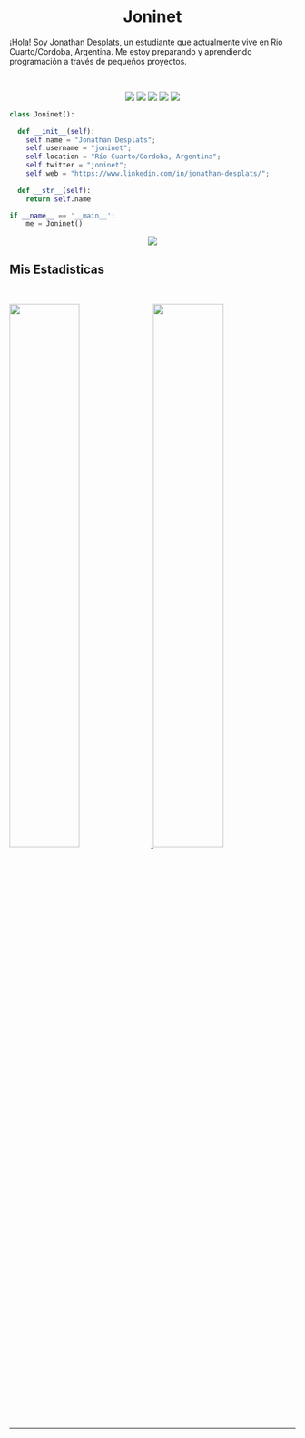 <h1 align="center">
  <b>Joninet</b>
</h1>

¡Hola! Soy Jonathan Desplats, un estudiante que actualmente vive en Rio Cuarto/Cordoba, Argentina. Me estoy preparando y aprendiendo programación a través de pequeños proyectos.

<br>
<p>
<div align="center">
  <img src="https://img.shields.io/badge/-HTML-e32d40?style=for-the-badge&logo=html5&logoColor=e32d40&labelColor=282828">
  <img src="https://img.shields.io/badge/-CSS-59b390?style=for-the-badge&logo=css3&logoColor=59b390&labelColor=282828">
  <img src="https://img.shields.io/badge/-Python-f0ddaa?style=for-the-badge&logo=python&logoColor=f0ddaa&labelColor=282828">
  <img src="https://img.shields.io/badge/-Javascript-e47c5d?style=for-the-badge&logo=Javascript&logoColor=e47c5d&labelColor=282828">
  <img src="https://img.shields.io/badge/-Git-152b3c?style=for-the-badge&logo=Git&logoColor=152b3c&labelColor=282828">
</div>
</p>

```python
class Joninet():
    
  def __init__(self):
    self.name = "Jonathan Desplats";
    self.username = "joninet";
    self.location = "Río Cuarto/Cordoba, Argentina";
    self.twitter = "joninet";
    self.web = "https://www.linkedin.com/in/jonathan-desplats/";
  
  def __str__(self):
    return self.name

if __name__ == '__main__':
    me = Joninet()
```

<div align="center">
  <a href="https://open.spotify.com/user/6s6pbtefezpookh8gwnkko15v">
    <img src="https://readme-spotify-tingz.vercel.app/api/now-playing">
  </a>
</div>

<!--
<div align="center">
  <a href="https://open.spotify.com/user/6s6pbtefezpookh8gwnkko15v">
    <img src="https://spotify-readme-theta-virid.vercel.app/api?scan=true&theme=dark" width="240px">
  </a>
</div>
-->

## Mis Estadisticas

<br/>
<p align="left">
  <a href="https://abhigyantrips.dev/">
  <img width="49.5%" src="https://github-readme-stats.vercel.app/api?username=joninet&show_icons=true&theme=gruvbox&hide_border=true" />
    <img width="49.5%" src="https://github-readme-streak-stats.herokuapp.com/?user=joninet&theme=gruvbox&hide_border=true" />
  </a>
</p>
<br>

------
